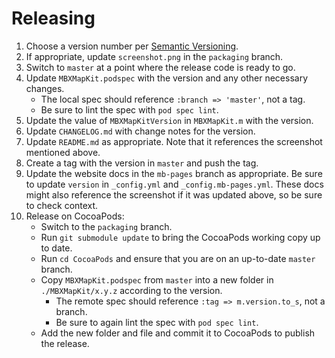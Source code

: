 # Releasing

1. Choose a version number per [Semantic Versioning](http://semver.org/). 
1. If appropriate, update `screenshot.png` in the `packaging` branch. 
1. Switch to `master` at a point where the release code is ready to go. 
1. Update `MBXMapKit.podspec` with the version and any other necessary changes. 
    - The local spec should reference `:branch => 'master'`, not a tag. 
    - Be sure to lint the spec with `pod spec lint`. 
1. Update the value of `MBXMapKitVersion` in `MBXMapKit.m` with the version. 
1. Update `CHANGELOG.md` with change notes for the version. 
1. Update `README.md` as appropriate. Note that it references the screenshot mentioned above. 
1. Create a tag with the version in `master` and push the tag. 
1. Update the website docs in the `mb-pages` branch as appropriate. Be sure to update `version` in `_config.yml` and `_config.mb-pages.yml`. These docs might also reference the screenshot if it was updated above, so be sure to check context. 
1. Release on CocoaPods: 
    - Switch to the `packaging` branch. 
    - Run `git submodule update` to bring the CocoaPods working copy up to date. 
    - Run `cd CocoaPods` and ensure that you are on an up-to-date `master` branch. 
    - Copy `MBXMapKit.podspec` from `master` into a new folder in `./MBXMapKit/x.y.z` according to the version. 
        - The remote spec should reference `:tag => m.version.to_s`, not a branch. 
        - Be sure to again lint the spec with `pod spec lint`. 
    - Add the new folder and file and commit it to CocoaPods to publish the release. 
